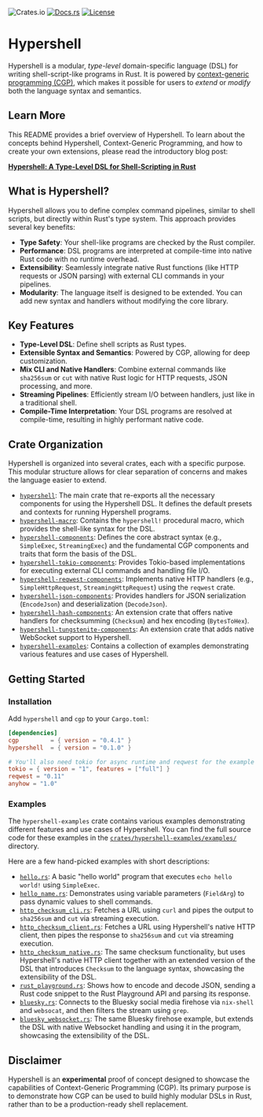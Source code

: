 ![Crates.io](https://img.shields.io/crates/v/hypershell.svg)
[![Docs.rs](https://docs.rs/hypershell/badge.svg)](https://docs.rs/hypershell)
[![License](https://img.shields.io/badge/license-MIT-blue.svg)](https://github.com/contextgeneric/hypershell/blob/main/LICENSE)

# Hypershell

Hypershell is a modular, *type-level* domain-specific language (DSL) for writing shell-script-like programs in Rust. It is powered by [context-generic programming (CGP)](https://contextgeneric.dev/), which makes it possible for users to *extend* or *modify* both the language syntax and semantics.

## Learn More

This README provides a brief overview of Hypershell. To learn about the concepts behind Hypershell, Context-Generic Programming, and how to create your own extensions, please read the introductory blog post:

[**Hypershell: A Type-Level DSL for Shell-Scripting in Rust**](https://contextgeneric.dev/blog/hypershell-release/)

## What is Hypershell?

Hypershell allows you to define complex command pipelines, similar to shell scripts, but directly within Rust's type system. This approach provides several key benefits:

-   **Type Safety**: Your shell-like programs are checked by the Rust compiler.
-   **Performance**: DSL programs are interpreted at compile-time into native Rust code with no runtime overhead.
-   **Extensibility**: Seamlessly integrate native Rust functions (like HTTP requests or JSON parsing) with external CLI commands in your pipelines.
-   **Modularity**: The language itself is designed to be extended. You can add new syntax and handlers without modifying the core library.

## Key Features

-   **Type-Level DSL**: Define shell scripts as Rust types.
-   **Extensible Syntax and Semantics**: Powered by CGP, allowing for deep customization.
-   **Mix CLI and Native Handlers**: Combine external commands like `sha256sum` or `cut` with native Rust logic for HTTP requests, JSON processing, and more.
-   **Streaming Pipelines**: Efficiently stream I/O between handlers, just like in a traditional shell.
-   **Compile-Time Interpretation**: Your DSL programs are resolved at compile-time, resulting in highly performant native code.

## Crate Organization

Hypershell is organized into several crates, each with a specific purpose. This modular structure allows for clear separation of concerns and makes the language easier to extend.

-   [`hypershell`](./crates/hypershell): The main crate that re-exports all the necessary components for using the Hypershell DSL. It defines the default presets and contexts for running Hypershell programs.
-   [`hypershell-macro`](./crates/hypershell-macro): Contains the `hypershell!` procedural macro, which provides the shell-like syntax for the DSL.
-   [`hypershell-components`](./crates/hypershell-components): Defines the core abstract syntax (e.g., `SimpleExec`, `StreamingExec`) and the fundamental CGP components and traits that form the basis of the DSL.
-   [`hypershell-tokio-components`](./crates/hypershell-tokio-components): Provides Tokio-based implementations for executing external CLI commands and handling file I/O.
-   [`hypershell-reqwest-components`](./crates/hypershell-reqwest-components): Implements native HTTP handlers (e.g., `SimpleHttpRequest`, `StreamingHttpRequest`) using the `reqwest` crate.
-   [`hypershell-json-components`](./crates/hypershell-json-components): Provides handlers for JSON serialization (`EncodeJson`) and deserialization (`DecodeJson`).
-   [`hypershell-hash-components`](./crates/hypershell-hash-components): An extension crate that offers native handlers for checksumming (`Checksum`) and hex encoding (`BytesToHex`).
-   [`hypershell-tungstenite-components`](./crates/hypershell-tungstenite-components): An extension crate that adds native WebSocket support to Hypershell.
-   [`hypershell-examples`](./crates/hypershell-examples): Contains a collection of examples demonstrating various features and use cases of Hypershell.

## Getting Started

### Installation

Add `hypershell` and `cgp` to your `Cargo.toml`:

```toml
[dependencies]
cgp         = { version = "0.4.1" }
hypershell  = { version = "0.1.0" }

# You'll also need tokio for async runtime and reqwest for the example
tokio = { version = "1", features = ["full"] }
reqwest = "0.11"
anyhow = "1.0"
```

### Examples

The `hypershell-examples` crate contains various examples demonstrating different features and use cases of Hypershell. You can find the full source code for these examples in the [`crates/hypershell-examples/examples/`](./crates/hypershell-examples/examples) directory.

Here are a few hand-picked examples with short descriptions:

*   [`hello.rs`](./crates/hypershell-examples/examples/hello.rs): A basic "hello world" program that executes `echo hello world!` using `SimpleExec`.
*   [`hello_name.rs`](./crates/hypershell-examples/examples/hello_name.rs): Demonstrates using variable parameters (`FieldArg`) to pass dynamic values to shell commands.
*   [`http_checksum_cli.rs`](./crates/hypershell-examples/examples/http_checksum_cli.rs): Fetches a URL using `curl` and pipes the output to `sha256sum` and `cut` via streaming execution.
*   [`http_checksum_client.rs`](./crates/hypershell-examples/examples/http_checksum_client.rs): Fetches a URL using Hypershell's native HTTP client, then pipes the response to `sha256sum` and `cut` via streaming execution.
*   [`http_checksum_native.rs`](./crates/hypershell-examples/examples/http_checksum_native.rs): The same checksum functionality, but uses Hypershell's native HTTP client together with an extended version of the DSL that introduces `Checksum` to the language syntax, showcasing the extensibility of the DSL.
*   [`rust_playground.rs`](./crates/hypershell-examples/examples/rust_playground.rs): Shows how to encode and decode JSON, sending a Rust code snippet to the Rust Playground API and parsing its response.
*   [`bluesky.rs`](./crates/hypershell-examples/examples/bluesky.rs): Connects to the Bluesky social media firehose via `nix-shell` and `websocat`, and then filters the stream using `grep`.
*   [`bluesky_websocket.rs`](./crates/hypershell-examples/examples/bluesky_websocket.rs): The same Bluesky firehose example, but extends the DSL with native Websocket handling and using it in the program, showcasing the extensibility of the DSL.

## Disclaimer

Hypershell is an **experimental** proof of concept designed to showcase the capabilities of Context-Generic Programming (CGP). Its primary purpose is to demonstrate how CGP can be used to build highly modular DSLs in Rust, rather than to be a production-ready shell replacement.
